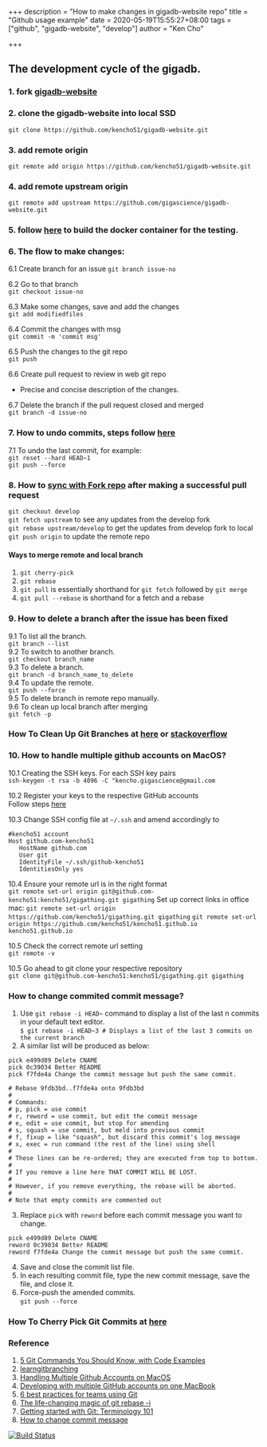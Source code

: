 +++
description = "How to make changes in gigadb-website repo"
title = "Github usage example"
date = 2020-05-19T15:55:27+08:00
tags = ["github", "gigadb-website", "develop"]
author = "Ken Cho"

+++
## The development cycle of the gigadb.  
 
### 1. fork [gigadb-website](https://github.com/gigascience/gigadb-website)

### 2. clone the gigadb-website into local SSD  
```git clone https://github.com/kencho51/gigadb-website.git```

### 3. add remote origin  
```git remote add origin https://github.com/kencho51/gigadb-website.git```

### 4. add remote upstream origin
```git remote add upstream https://github.com/gigascience/gigadb-website.git```

### 5. follow [here](https://github.com/kencho51/gigadb-website/tree/develop) to build the docker container for the testing.  

### 6. The flow to make changes:  

6.1 Create branch for an issue
```git branch issue-no```  

6.2 Go to that branch  
```git checkout issue-no```  

6.3 Make some changes, save and add the changes      
```git add modifiedfiles```  

6.4 Commit the changes with msg    
```git commit -m 'commit msg'``` 

6.5 Push the changes to the git repo     
```git push```  

6.6 Create pull request to review in web git repo    
- Precise and concise description of the changes.
 
6.7 Delete the branch if the pull request closed and merged  
```git branch -d issue-no```  


### 7. How to undo commits, steps follow [here](https://devconnected.com/how-to-undo-last-git-commit/)  

7.1 To undo the last commit, for example:    
`git reset --hard HEAD~1`  
`git push --force`  

### 8. How to [sync with Fork repo](https://help.github.com/en/github/collaborating-with-issues-and-pull-requests/syncing-a-fork) after making a successful pull request  
`git checkout develop`  
`git fetch upstream` to see any updates from the develop fork   
`git rebase upstream/develop` to get the updates from develop fork to local  
`git push origin` to update the remote repo  

#### Ways to merge remote and local branch
1. `git cherry-pick`  
2. `git rebase`  
3. `git pull` is essentially shorthand for `git fetch` followed by `git merge`  
4. `git pull --rebase` is shorthand for a fetch and a rebase  

### 9. How to delete a branch after the issue has been fixed
   
9.1 To list all the branch.  
`git branch --list`  
9.2 To switch to another branch.    
`git checkout branch_name`  
9.3 To delete a branch.  
`git branch -d branch_name_to_delete`  
9.4 To update the remote.  
`git push --force`  
9.5 To delete branch in remote repo manually.  
9.6 To clean up local branch after merging  
`git fetch -p`  

### How To Clean Up Git Branches at [here](https://devconnected.com/how-to-clean-up-git-branches/) or [stackoverflow](https://stackoverflow.com/questions/6127328/how-can-i-delete-all-git-branches-which-have-been-merged)

### 10. How to handle multiple github accounts on MacOS?

10.1 Creating the SSH keys. For each SSH key pairs  
`ssh-keygen -t rsa -b 4096 -C "kencho.gigascience@gmail.com`

10.2 Register your keys to the respective GitHub accounts  
Follow steps [here](https://docs.github.com/en/github/authenticating-to-github/adding-a-new-ssh-key-to-your-github-account)

10.3 Change SSH config file at `~/.ssh` and amend accordingly to  
```ssh
#kencho51 account
Host github.com-kencho51
   HostName github.com
   User git
   IdentityFile ~/.ssh/github-kencho51
   IdentitiesOnly yes
```

10.4 Ensure your remote url is in the right format  
`git remote set-url origin git@github.com-kencho51:kencho51/gigathing.git gigathing`
Set up correct links in office mac:
`git remote set-url origin https://github.com/kencho51/gigathing.git gigathing`
`git remote set-url origin https://github.com/kencho51/kencho51.github.io kencho51.github.io`

10.5 Check the correct remote url setting  
`git remote -v`

10.5 Go ahead to git clone your respective repository  
`git clone git@github.com-kencho51:kencho51/gigathing.git gigathing`


### How to change commited commit message?
1. Use `git rebase -i HEAD~` command to display a list of the last n commits in your default text editor.  
`$ git rebase -i HEAD~3 # Displays a list of the last 3 commits on the current branch`
2. A similar list will be produced as below:
```vim
pick e499d89 Delete CNAME
pick 0c39034 Better README
pick f7fde4a Change the commit message but push the same commit.

# Rebase 9fdb3bd..f7fde4a onto 9fdb3bd
#
# Commands:
# p, pick = use commit
# r, reword = use commit, but edit the commit message
# e, edit = use commit, but stop for amending
# s, squash = use commit, but meld into previous commit
# f, fixup = like "squash", but discard this commit's log message
# x, exec = run command (the rest of the line) using shell
#
# These lines can be re-ordered; they are executed from top to bottom.
#
# If you remove a line here THAT COMMIT WILL BE LOST.
#
# However, if you remove everything, the rebase will be aborted.
#
# Note that empty commits are commented out
```
3. Replace `pick` with `reword` before each commit message you want to change.
```vim
pick e499d89 Delete CNAME
reword 0c39034 Better README
reword f7fde4a Change the commit message but push the same commit.
```
4. Save and close the commit list file.
5. In each resulting commit file, type the new commit message, save the file, and close it.
6. Force-push the amended commits.  
`git push --force`

### How To Cherry Pick Git Commits at [here](https://devconnected.com/how-to-cherry-pick-git-commits/)

### Reference
1. [5 Git Commands You Should Know, with Code Examples](https://www.freecodecamp.org/news/5-git-commands-you-should-know-with-code-examples/)
2. [learngitbranching](https://learngitbranching.js.org/)
3. [Handling Multiple Github Accounts on MacOS](https://gist.github.com/Jonalogy/54091c98946cfe4f8cdab2bea79430f9)
4. [Developing with multiple GitHub accounts on one MacBook](https://medium.com/@ibrahimlawal/developing-with-multiple-github-accounts-on-one-macbook-94ff6d4ab9ca)
5. [6 best practices for teams using Git](https://opensource.com/article/20/7/git-best-practices?utm_medium=Email&utm_campaign=weekly&sc_cid=7013a000002glehAAA)
6. [The life-changing magic of git rebase -i](https://opensource.com/article/20/4/git-rebase-i)
7. [Getting started with Git: Terminology 101](https://opensource.com/article/19/2/git-terminology)
8. [How to change commit message](https://docs.github.com/en/enterprise/2.13/user/articles/changing-a-commit-message)

[![Build Status](https://travis-ci.org/kencho51/gigathing.svg?branch=master)](https://travis-ci.org/kencho51/gigathing)
